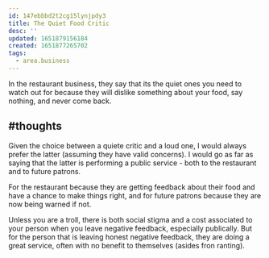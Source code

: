 ```yaml
---
id: 147ebbbd2t2cg15lynjpdy3
title: The Quiet Food Critic
desc: ''
updated: 1651879156184
created: 1651877265702
tags:
  - area.business
---
```


In the restaurant business, they say that its the quiet ones you need to watch out for because they will dislike something about your food, say nothing, and never come back.

## #thoughts

Given the choice between a quiete critic and a loud one, I would always prefer the latter (assuming they have valid concerns). I would go as far as saying that the latter is performing a public service - both to the restaurant and to future patrons. 

For the restaurant because they are getting feedback about their food and have a chance to make things right, and for future patrons because they are now being warned if not.

Unless you are a troll, there is both social stigma and a cost associated to your person when you leave negative feedback, especially publically. But for the person that is leaving honest negative feedback, they are doing a great service, often with no benefit to themselves (asides fron ranting). 
